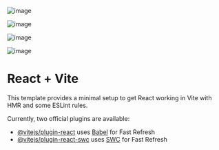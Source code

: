 ![image](https://github.com/user-attachments/assets/83ec12fb-a271-43e2-80ad-4eff7c3e6eee)

![image](https://github.com/user-attachments/assets/3632c0cc-28d6-4fe4-a0fc-ede3d69d4a1f)

![image](https://github.com/user-attachments/assets/955dc3f6-18fd-4f75-a833-9a4f1606fb89)

![image](https://github.com/user-attachments/assets/b30c55e6-f28d-436a-8824-da590f38941c)


# React + Vite

This template provides a minimal setup to get React working in Vite with HMR and some ESLint rules.

Currently, two official plugins are available:

- [@vitejs/plugin-react](https://github.com/vitejs/vite-plugin-react/blob/main/packages/plugin-react/README.md) uses [Babel](https://babeljs.io/) for Fast Refresh
- [@vitejs/plugin-react-swc](https://github.com/vitejs/vite-plugin-react-swc) uses [SWC](https://swc.rs/) for Fast Refresh

